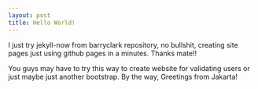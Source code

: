 ```yaml
---
layout: post
title: Hello World!
---
```


I just try jekyll-now from barryclark repository, no bullshit, creating site pages just using github pages in a minutes. Thanks mate!! 

You guys may have to try this way to create website for validating users or just maybe just another bootstrap. By the way, Greetings from Jakarta! 

